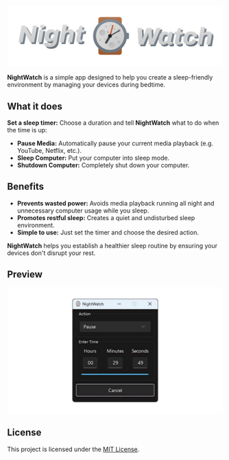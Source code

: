 ![NightWatch Application](img/banner.png)

**NightWatch** is a simple app designed to help you create a sleep-friendly environment by managing your devices during bedtime.

## What it does

**Set a sleep timer:** Choose a duration and tell **NightWatch** what to do when the time is up:

- **Pause Media:** Automatically pause your current media playback (e.g. YouTube, Netflix, etc.).
- **Sleep Computer:** Put your computer into sleep mode.
- **Shutdown Computer:** Completely shut down your computer.

## Benefits

- **Prevents wasted power:** Avoids media playback running all night and unnecessary computer usage while you sleep.
- **Promotes restful sleep:** Creates a quiet and undisturbed sleep environment.
- **Simple to use:** Just set the timer and choose the desired action.

**NightWatch** helps you establish a healthier sleep routine by ensuring your devices don't disrupt your rest.

## Preview

![Preview of NightWatch app](img/preview.png)

## License

This project is licensed under the [MIT License](./LICENSE).
